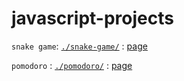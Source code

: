 # javascript-projects

`snake game`: [`./snake-game/`](./snake-game/) : [page](https://mateusnssp.github.io/javascript-projects/snake-game/)

`pomodoro` : [`./pomodoro/`](./pomodoro/) : [page](https://mateusnssp.github.io/javascript-projects/pomodoro/)
